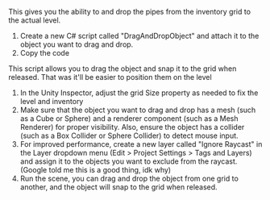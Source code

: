 This gives you the ability to and drop the pipes from the inventory grid to the actual level.

1. Create a new C# script called "DragAndDropObject" and attach it to the object you want to drag and drop.
2. Copy the code

This script allows you to drag the object and snap it to the grid when released. That was it'll be easier to position them on the level

1. In the Unity Inspector, adjust the grid Size property as needed to fix the level and inventory
2. Make sure that the object you want to drag and drop has a mesh (such as a Cube or Sphere) and a renderer component (such as a Mesh Renderer)
for proper visibility. Also, ensure the object has a collider (such as a Box Collider or Sphere Collider) to detect mouse input.
3. For improved performance, create a new layer called "Ignore Raycast" in the Layer dropdown menu (Edit > Project Settings > Tags and Layers) 
and assign it to the objects you want to exclude from the raycast. (Google told me this is a good thing, idk why)
4. Run the scene, you can drag and drop the object from one grid to another, and the object will snap to the grid when released.
